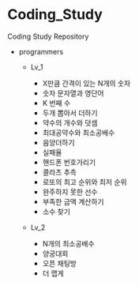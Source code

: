 # Coding_Study
Coding Study Repository

- programmers
  - Lv_1
    - X만큼 간격이 있는 N개의 숫자
    - 숫자 문자열과 영단어
    - K 번째 수
    - 두개 뽑아서 더하기
    - 약수의 개수와 덧셈
    - 최대공약수와 최소공배수
    - 음양더하기
    - 실패율 
    - 핸드폰 번호가리기
    - 콜라츠 추측
    - 로또의 최고 순위와 최저 순위
    - 완주하지 못한 선수
    - 부족한 금액 계산하기
    - 소수 찾기

  - Lv_2
    - N개의 최소공배수
    - 양궁대회
    - 오픈 채팅방
    - 더 맵게
